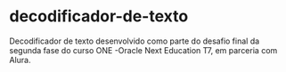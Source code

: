 # decodificador-de-texto
Decodificador de texto desenvolvido como parte do desafio final da segunda fase do curso ONE -Oracle Next Education T7, em parceria com Alura.
